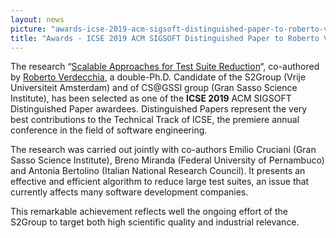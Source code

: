 ```yaml
---
layout: news
picture: "awards-icse-2019-acm-sigsoft-distinguished-paper-to-roberto-verdecchia.png"
title: "Awards - ICSE 2019 ACM SIGSOFT Distinguished Paper to Roberto Verdecchia"
---
```


<p>The research &ldquo;<a href="https://robertoverdecchia.github.io/papers/ICSE_2019.pdf">Scalable Approaches for Test Suite Reduction</a>&ldquo;, co-authored by <a href="https://robertoverdecchia.github.io">Roberto Verdecchia</a>, a double-Ph.D. Candidate of the S2Group (Vrije Universiteit Amsterdam) and of CS@GSSI group (Gran Sasso Science Institute), has been selected as one of the <strong>ICSE 2019</strong> ACM SIGSOFT Distinguished Paper awardees. Distinguished Papers represent the very best contributions to the Technical Track of ICSE, the premiere annual conference in the field of software engineering.</p>

<p>The research was carried out jointly with co-authors Emilio Cruciani (Gran Sasso Science Institute), Breno Miranda (Federal University of Pernambuco) and Antonia Bertolino (Italian National Research Council). It presents an effective and efficient algorithm to reduce large test suites, an issue that currently affects many software development companies.</p>

<p>This remarkable achievement reflects well the ongoing effort of the S2Group to target both high scientific quality and industrial relevance.</p>

		
